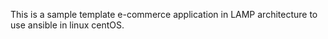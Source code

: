 This is a sample template e-commerce application in LAMP architecture to use ansible in linux centOS.
